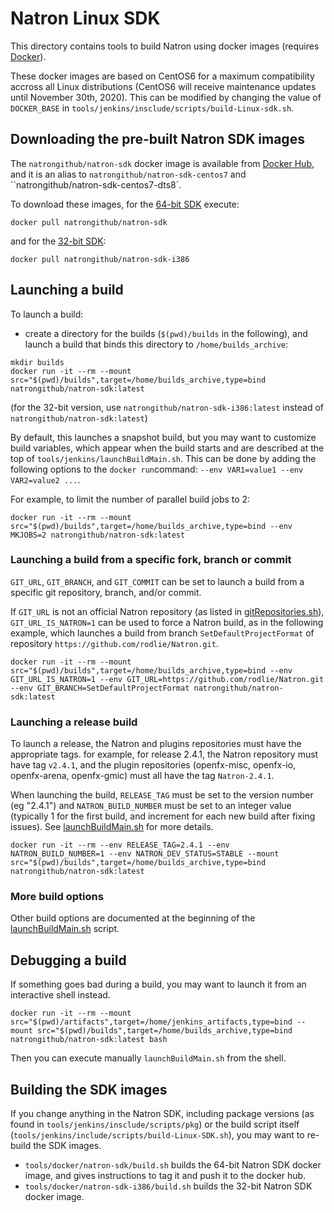 # Natron Linux SDK

This directory contains tools to build Natron using docker images (requires [Docker]).

These docker images are based on CentOS6 for a maximum compatibility accross all Linux distributions (CentOS6 will receive maintenance updates until November 30th, 2020). This can be modified by changing the value of `DOCKER_BASE` in `tools/jenkins/insclude/scripts/build-Linux-sdk.sh`.

## Downloading the pre-built Natron SDK images

The `natrongithub/natron-sdk` docker image is available from [Docker Hub], and it is an alias to `natrongithub/natron-sdk-centos7` and ``natrongithub/natron-sdk-centos7-dts8`.

To download these images, for the [64-bit SDK] execute:
```
docker pull natrongithub/natron-sdk
```
and for the [32-bit SDK]:
```
docker pull natrongithub/natron-sdk-i386
```

## Launching a build

To launch a build:

- create a directory for the builds (`$(pwd)/builds` in the following), and launch a build that binds this directory to `/home/builds_archive`:
```
mkdir builds
docker run -it --rm --mount src="$(pwd)/builds",target=/home/builds_archive,type=bind natrongithub/natron-sdk:latest
```
(for the 32-bit version, use `natrongithub/natron-sdk-i386:latest` instead of `natrongithub/natron-sdk:latest`)

By default, this launches a snapshot build, but you may want to customize build variables, which appear when the build starts and are described at the top of `tools/jenkins/launchBuildMain.sh`. This can be done by adding the following options to the `docker run`command: `--env VAR1=value1 --env VAR2=value2 ...`.

For example, to limit the number of parallel build jobs to 2:
```
docker run -it --rm --mount src="$(pwd)/builds",target=/home/builds_archive,type=bind --env MKJOBS=2 natrongithub/natron-sdk:latest
```


### Launching a build from a specific fork, branch or commit

`GIT_URL`, `GIT_BRANCH`, and `GIT_COMMIT` can be set to launch a build from a specific git repository, branch, and/or commit.

If `GIT_URL` is not an official Natron repository (as listed in [gitRepositories.sh](https://github.com/NatronGitHub/Natron/blob/master/tools/jenkins/gitRepositories.sh)), `GIT_URL_IS_NATRON=1` can be used to force a Natron build, as in the following example, which launches a build from branch `SetDefaultProjectFormat` of repository `https://github.com/rodlie/Natron.git`.

```
docker run -it --rm --mount src="$(pwd)/builds",target=/home/builds_archive,type=bind --env GIT_URL_IS_NATRON=1 --env GIT_URL=https://github.com/rodlie/Natron.git --env GIT_BRANCH=SetDefaultProjectFormat natrongithub/natron-sdk:latest
```


### Launching a release build

To launch a release, the Natron and plugins repositories must have the appropriate tags. for example, for release 2.4.1, the Natron repository must have tag `v2.4.1`, and the plugin repositories (openfx-misc, openfx-io, openfx-arena, openfx-gmic) must all have the tag `Natron-2.4.1`.

When launching the build, `RELEASE_TAG` must be set to the version number (eg "2.4.1") and `NATRON_BUILD_NUMBER` must be set to an integer value (typically 1 for the first build, and increment for each new build after fixing issues). See [launchBuildMain.sh](https://github.com/NatronGitHub/Natron/blob/master/tools/jenkins/launchBuildMain.sh#L340) for more details.

```
docker run -it --rm --env RELEASE_TAG=2.4.1 --env NATRON_BUILD_NUMBER=1 --env NATRON_DEV_STATUS=STABLE --mount src="$(pwd)/builds",target=/home/builds_archive,type=bind natrongithub/natron-sdk:latest
```


### More build options

Other build options are documented at the beginning of the [launchBuildMain.sh](https://github.com/NatronGitHub/Natron/blob/master/tools/jenkins/launchBuildMain.sh) script.


## Debugging a build

If something goes bad during a build, you may want to launch it from an interactive shell instead.
```
docker run -it --rm --mount src="$(pwd)/artifacts",target=/home/jenkins_artifacts,type=bind --mount src="$(pwd)/builds",target=/home/builds_archive,type=bind  natrongithub/natron-sdk:latest bash
```
Then you can execute manually `launchBuildMain.sh` from the shell.


## Building the SDK images

If you change anything in the Natron SDK, including package versions (as found in `tools/jenkins/insclude/scripts/pkg`) or the build script itself (`tools/jenkins/include/scripts/build-Linux-SDK.sh`), you may want to re-build the SDK images.

- `tools/docker/natron-sdk/build.sh` builds the 64-bit Natron SDK docker image, and gives instructions to tag it and push it to the docker hub.
- `tools/docker/natron-sdk-i386/build.sh` builds the 32-bit Natron SDK docker image.



[Docker]: https://docs.docker.com/
[Docker Hub]: https://hub.docker.com
[64-bit SDK]: https://hub.docker.com/r/natrongithub/natron-sdk
[32-bit SDK]: https://hub.docker.com/r/natrongithub/natron-sdk-i386
